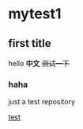 # mytest1
## first title
 hello **中文**  ~~测试一下~~
### haha
just a test repository

[test](www.baidu.com "baidu")

